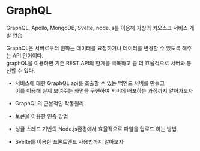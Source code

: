 # GraphQL
GraphQL, Apollo, MongoDB, Svelte, node.js를 이용해 가상의 키오스크 서비스 개발 연습

GraphQL은 서버로부터 원하는 데이터를 요청하거나 데이터를 변경할 수 있도록 해주는 API 언어이다.  
graphQL을 이용하면 기존 REST API의 한계를 극복하고 좀 더 효율적으로 서버와 통신할 수 있다.    

 



- 서비스에 대한 GraphQL api를 호출할 수 있는 백엔드 서버를 만들고  
  이를 이용해 실제 보여주는 화면을 구현하여 서버에 배포하는 과정까지 알아가보자  

- GraphQL의 근본적인 작동원리
- 토큰을 이용한 인증 방법
- 싱글 스레드 기반의 Node.js환경에서 효율적으로 파일을 업로드 하는 방법
- Svelte를 이용한 프론트엔드 사용법까지 알아보자
